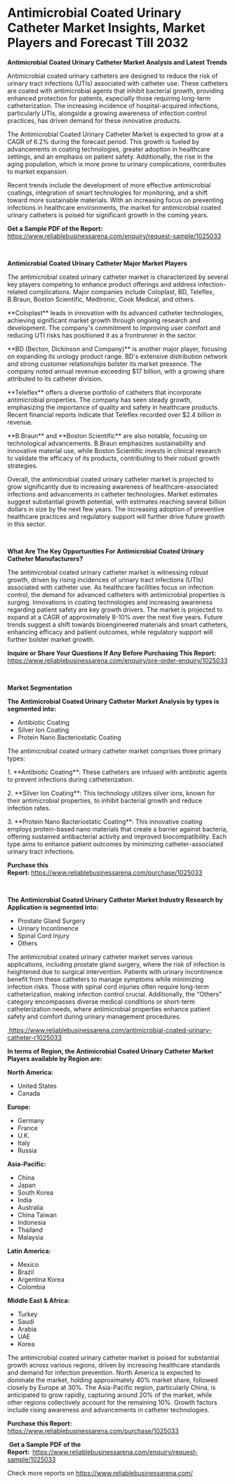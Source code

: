 <p><h1>Antimicrobial Coated Urinary Catheter Market Insights, Market Players and Forecast Till 2032</h1></p><p><strong>Antimicrobial Coated Urinary Catheter Market Analysis and Latest Trends</strong></p>
<p><p>Antimicrobial coated urinary catheters are designed to reduce the risk of urinary tract infections (UTIs) associated with catheter use. These catheters are coated with antimicrobial agents that inhibit bacterial growth, providing enhanced protection for patients, especially those requiring long-term catheterization. The increasing incidence of hospital-acquired infections, particularly UTIs, alongside a growing awareness of infection control practices, has driven demand for these innovative products.</p><p>The Antimicrobial Coated Urinary Catheter Market is expected to grow at a CAGR of 6.2% during the forecast period. This growth is fueled by advancements in coating technologies, greater adoption in healthcare settings, and an emphasis on patient safety. Additionally, the rise in the aging population, which is more prone to urinary complications, contributes to market expansion. </p><p>Recent trends include the development of more effective antimicrobial coatings, integration of smart technologies for monitoring, and a shift toward more sustainable materials. With an increasing focus on preventing infections in healthcare environments, the market for antimicrobial coated urinary catheters is poised for significant growth in the coming years.</p></p>
<p><strong>Get a Sample PDF of the Report:&nbsp;</strong> <a href="https://www.reliablebusinessarena.com/enquiry/request-sample/1025033?utm_campaign=1892&utm_medium=2&utm_source=Github&utm_content=ia&utm_term=22032025&utm_id=antimicrobial-coated-urinary-catheter">https://www.reliablebusinessarena.com/enquiry/request-sample/1025033</a></p>
<p>&nbsp;</p>
<p><strong>Antimicrobial Coated Urinary Catheter Major Market Players</strong></p>
<p><p>The antimicrobial coated urinary catheter market is characterized by several key players competing to enhance product offerings and address infection-related complications. Major companies include Coloplast, BD, Teleflex, B.Braun, Boston Scientific, Medtronic, Cook Medical, and others.</p><p>**Coloplast** leads in innovation with its advanced catheter technologies, achieving significant market growth through ongoing research and development. The company's commitment to improving user comfort and reducing UTI risks has positioned it as a frontrunner in the sector.</p><p>**BD (Becton, Dickinson and Company)** is another major player, focusing on expanding its urology product range. BD's extensive distribution network and strong customer relationships bolster its market presence. The company noted annual revenue exceeding $17 billion, with a growing share attributed to its catheter division.</p><p>**Teleflex** offers a diverse portfolio of catheters that incorporate antimicrobial properties. The company has seen steady growth, emphasizing the importance of quality and safety in healthcare products. Recent financial reports indicate that Teleflex recorded over $2.4 billion in revenue.</p><p>**B.Braun** and **Boston Scientific** are also notable, focusing on technological advancements. B.Braun emphasizes sustainability and innovative material use, while Boston Scientific invests in clinical research to validate the efficacy of its products, contributing to their robust growth strategies.</p><p>Overall, the antimicrobial coated urinary catheter market is projected to grow significantly due to increasing awareness of healthcare-associated infections and advancements in catheter technologies. Market estimates suggest substantial growth potential, with estimates reaching several billion dollars in size by the next few years. The increasing adoption of preventive healthcare practices and regulatory support will further drive future growth in this sector.</p></p>
<p>&nbsp;</p>
<p><strong>What Are The Key Opportunities For Antimicrobial Coated Urinary Catheter Manufacturers?</strong></p>
<p><p>The antimicrobial coated urinary catheter market is witnessing robust growth, driven by rising incidences of urinary tract infections (UTIs) associated with catheter use. As healthcare facilities focus on infection control, the demand for advanced catheters with antimicrobial properties is surging. Innovations in coating technologies and increasing awareness regarding patient safety are key growth drivers. The market is projected to expand at a CAGR of approximately 8-10% over the next five years. Future trends suggest a shift towards bioengineered materials and smart catheters, enhancing efficacy and patient outcomes, while regulatory support will further bolster market growth.</p></p>
<p><strong>Inquire or Share Your Questions If Any Before Purchasing This Report:</strong> <a href="https://www.reliablebusinessarena.com/enquiry/pre-order-enquiry/1025033?utm_campaign=1892&utm_medium=2&utm_source=Github&utm_content=ia&utm_term=22032025&utm_id=antimicrobial-coated-urinary-catheter">https://www.reliablebusinessarena.com/enquiry/pre-order-enquiry/1025033</a></p>
<p>&nbsp;</p>
<p><strong>Market Segmentation</strong></p>
<p><strong>The Antimicrobial Coated Urinary Catheter Market Analysis by types is segmented into:</strong></p>
<p><ul><li>Antibiotic Coating</li><li>Silver Ion Coating</li><li>Protein Nano Bacteriostatic Coating</li></ul></p>
<p><p>The antimicrobial coated urinary catheter market comprises three primary types: </p><p>1. **Antibiotic Coating**: These catheters are infused with antibiotic agents to prevent infections during catheterization. </p><p>2. **Silver Ion Coating**: This technology utilizes silver ions, known for their antimicrobial properties, to inhibit bacterial growth and reduce infection rates.</p><p>3. **Protein Nano Bacteriostatic Coating**: This innovative coating employs protein-based nano materials that create a barrier against bacteria, offering sustained antibacterial activity and improved biocompatibility. Each type aims to enhance patient outcomes by minimizing catheter-associated urinary tract infections.</p></p>
<p><strong>Purchase this Report:&nbsp;</strong><a href="https://www.reliablebusinessarena.com/purchase/1025033?utm_campaign=1892&utm_medium=2&utm_source=Github&utm_content=ia&utm_term=22032025&utm_id=antimicrobial-coated-urinary-catheter">https://www.reliablebusinessarena.com/purchase/1025033</a></p>
<p>&nbsp;</p>
<p><strong>The Antimicrobial Coated Urinary Catheter Market Industry Research by Application is segmented into:</strong></p>
<p><ul><li>Prostate Gland Surgery</li><li>Urinary Incontinence</li><li>Spinal Cord Injury</li><li>Others</li></ul></p>
<p><p>The antimicrobial coated urinary catheter market serves various applications, including prostate gland surgery, where the risk of infection is heightened due to surgical intervention. Patients with urinary incontinence benefit from these catheters to manage symptoms while minimizing infection risks. Those with spinal cord injuries often require long-term catheterization, making infection control crucial. Additionally, the "Others" category encompasses diverse medical conditions or short-term catheterization needs, where antimicrobial properties enhance patient safety and comfort during urinary management procedures.</p></p>
<p><a href="https://www.reliablebusinessarena.com/antimicrobial-coated-urinary-catheter-r1025033?utm_campaign=1892&utm_medium=2&utm_source=Github&utm_content=ia&utm_term=22032025&utm_id=antimicrobial-coated-urinary-catheter">&nbsp;https://www.reliablebusinessarena.com/antimicrobial-coated-urinary-catheter-r1025033</a></p>
<p><strong>In terms of Region, the Antimicrobial Coated Urinary Catheter Market Players available by Region are:</strong></p>
<p>
    <p> <strong> North America: </strong>
        <ul>
            <li>United States</li>
            <li>Canada</li>
        </ul>
        </p> 
    <p> <strong> Europe: </strong>
        <ul>
            <li>Germany</li>
            <li>France</li>
            <li>U.K.</li>
            <li>Italy</li>
            <li>Russia</li>
        </ul>
        </p> 
    <p> <strong> Asia-Pacific: </strong>
        <ul>
            <li>China</li>
            <li>Japan</li>
            <li>South Korea</li>
            <li>India</li>
            <li>Australia</li>
            <li>China Taiwan</li>
            <li>Indonesia</li>
            <li>Thailand</li>
            <li>Malaysia</li>
        </ul>
        </p> 
    <p> <strong> Latin America: </strong>
        <ul>
            <li>Mexico</li>
            <li>Brazil</li>
            <li>Argentina Korea</li>
            <li>Colombia</li>
        </ul>
        </p> 
    <p> <strong> Middle East & Africa: </strong>
        <ul>
            <li>Turkey</li>
            <li>Saudi</li>
            <li>Arabia</li>
            <li>UAE</li>
            <li>Korea</li>
        </ul>
    </p>
    </p>
<p><p>The antimicrobial coated urinary catheter market is poised for substantial growth across various regions, driven by increasing healthcare standards and demand for infection prevention. North America is expected to dominate the market, holding approximately 40% market share, followed closely by Europe at 30%. The Asia-Pacific region, particularly China, is anticipated to grow rapidly, capturing around 20% of the market, while other regions collectively account for the remaining 10%. Growth factors include rising awareness and advancements in catheter technologies.</p></p>
<p><strong>Purchase this Report: </strong><a href="https://www.reliablebusinessarena.com/purchase/1025033?utm_campaign=1892&utm_medium=2&utm_source=Github&utm_content=ia&utm_term=22032025&utm_id=antimicrobial-coated-urinary-catheter">https://www.reliablebusinessarena.com/purchase/1025033</a></p>
<p>&nbsp;<strong>Get a Sample PDF of the Report:&nbsp;&nbsp;</strong><a href="https://www.reliablebusinessarena.com/enquiry/request-sample/1025033?utm_campaign=1892&utm_medium=2&utm_source=Github&utm_content=ia&utm_term=22032025&utm_id=antimicrobial-coated-urinary-catheter">https://www.reliablebusinessarena.com/enquiry/request-sample/1025033</a></p>
<p><strong></strong></p>
<p>Check more reports on <a href="https://www.reliablebusinessarena.com/?utm_campaign=1892&utm_medium=2&utm_source=Github&utm_content=ia&utm_term=22032025&utm_id=antimicrobial-coated-urinary-catheter">https://www.reliablebusinessarena.com/</a></p>